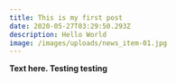 ```yaml
---
title: This is my first post
date: 2020-05-27T03:29:50.293Z
description: Hello World
image: /images/uploads/news_item-01.jpg
---
```

**Text here. Testing testing**